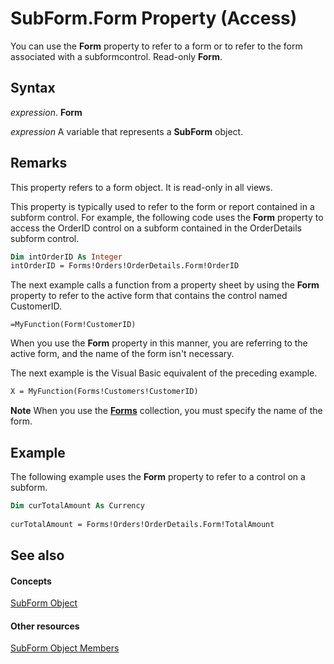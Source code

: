 
# SubForm.Form Property (Access)

You can use the  **Form** property to refer to a form or to refer to the form associated with a subformcontrol. Read-only **Form**.


## Syntax

 _expression_. **Form**

 _expression_ A variable that represents a **SubForm** object.


## Remarks

This property refers to a form object. It is read-only in all views.

This property is typically used to refer to the form or report contained in a subform control. For example, the following code uses the  **Form** property to access the OrderID control on a subform contained in the OrderDetails subform control.




```vb
Dim intOrderID As Integer 
intOrderID = Forms!Orders!OrderDetails.Form!OrderID
```

The next example calls a function from a property sheet by using the  **Form** property to refer to the active form that contains the control named CustomerID.




```
=MyFunction(Form!CustomerID)
```

When you use the  **Form** property in this manner, you are referring to the active form, and the name of the form isn't necessary.

The next example is the Visual Basic equivalent of the preceding example.




```vb
X = MyFunction(Forms!Customers!CustomerID)
```


 **Note**   When you use the **[Forms](a41af7be-873c-ef8b-20cd-24b78a25b5ca.md)** collection, you must specify the name of the form.


## Example

The following example uses the  **Form** property to refer to a control on a subform.


```vb
Dim curTotalAmount As Currency 
 
curTotalAmount = Forms!Orders!OrderDetails.Form!TotalAmount 

```


## See also


#### Concepts


[SubForm Object](60f961fa-dcf4-e1d1-8c50-9e88963f9dec.md)
#### Other resources


[SubForm Object Members](328e74d8-0418-968f-faca-3e1b34139f48.md)
